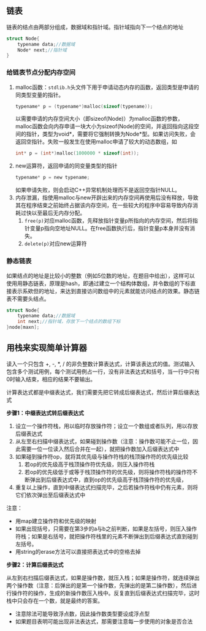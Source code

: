 ## 链表
链表的结点由两部分组成，数据域和指针域。指针域指向下一个结点的地址
```c
struct Node{
    typename data;//数据域
    Node* next;//指针域
}
```


### 给链表节点分配内存空间

1. malloc函数：`stdlib.h`头文件下用于申请动态内存的函数，返回类型是申请的同类型变量的指针。
    ```c
    typename* p = (typename*)malloc(sizeof(typename));
    ```
    以需要申请的内存空间大小（即sizeof(Node)）为malloc函数的参数，malloc函数会向内存申请一块大小为sizeof(Node)的空间，并返回指向这段空间的指针，类型为void*，需要将它强制转换为Node*型。如果访问失败，会返回空指针。失败一般发生在使用malloc申请了较大的动态数组，如
    ```c
    int* p = (int*)malloc(1000000 * sizeof(int));
    ```
2. new运算符，返回申请的同变量类型的指针
    ```c
    typename* p = new typename;
    ```
    如果申请失败，则会启动C++异常机制处理而不是返回空指针NULL。
3. 内存泄漏，指使用malloc与new开辟出来的内存空间再使用后没有释放，导致其在程序结束之前始终占据该内存空间，在一些较大的程序中容易导致内存消耗过快以至最后无内存分配。
    1. `free(p)`对应malloc函数，先释放指针变量p所指向的内存空间，然后将指针变量p指向空地址NULL。在free函数执行后，指针变量p本身并没有消失。
    2. `delete(p)`对应new运算符

### 静态链表 
如果结点的地址是比较小的整数（例如5位数的地址，在题目中给出），这样可以使用用静态链表，原理是hash，即通过建立一个结构体数组，并令数组的下标直接表示系欸但的地址，来达到直接访问数组中的元素就能访问结点的效果。静态链表不需要头结点。
```c
struct Node{
    typename data;//数据域
    int next;//指针域，存放下一个结点的数组下标
}node[maxn];
```

## 用栈来实现简单计算器

读入一个只包含 +, -, *, / 的非负整数计算表达式，计算该表达式的值。测试输入包含多个测试用例，每个测试用例占一行，没有非法表达式和括号，当一行中只有0时输入结束，相应的结果不要输出。

计算表达式都是中缀表达式，我们需要先把它转成后缀表达式，然后计算后缀表达式

**步骤1：中缀表达式转后缀表达式**

1. 设立一个操作符栈，用以临时存放操作符；设立一个数组或者队列，用以存放后缀表达式
2. 从左至右扫描中缀表达式，如果碰到操作数（注意：操作数可能不止一位，因此需要一位一位读入然后合并在一起），就把操作数加入后缀表达式中
3. 如果碰到操作符op，就将其优先级与操作符栈的栈顶操作符的优先级比较
   1. 若op的优先级高于栈顶操作符优先级，则压入操作符栈
   2. 若op的优先级低于或等于栈顶操作符的优先级，则将操作符栈的操作符不断弹出到后缀表达式中，直到op的优先级高于栈顶操作符的优先级，
4. 重复以上操作，直到中缀表达式扫描完毕，之后若操作符栈中仍有元素，则将它们依次弹出至后缀表达式中


注意：
- 用map建立操作符和优先级的映射
- 如果出现括号，只需要在第3步的a与b之前判断，如果是左括号，则压入操作符栈；如果是右括号，就把操作符栈里的元素不断弹出到后缀表达式直到碰到左括号。
- 用string的erase方法可以直接把表达式中的空格去掉


**步骤2：计算后缀表达式**

从左到右扫描后缀表达式，如果是操作数，就压入栈；如果是操作符，就连续弹出两个操作数（注意：后弹出的是第一个操作数，先弹出的是第二操作数），然后进行操作符的操作，生成的新操作数压入栈中。反复直到后缀表达式扫描完毕，这时栈中只会存在一个数，就是最终的答案。
- 注意除法可能导致浮点数，因此操作数类型要设成浮点型
- 如果题目表明可能出现非法表达式，那需要注意每一步使用的对象是否合法










